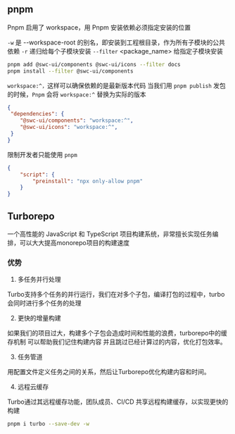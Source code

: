 

## pnpm

Pnpm 启用了 workspace，用 Pnpm 安装依赖必须指定安装的位置

`-w` 是 --workspace-root 的别名，即安装到工程根目录，作为所有子模块的公共依赖
`-r` 递归给每个子模块安装
`--filter` <package_name> 给指定子模块安装 

```bash
pnpm add @swc-ui/components @swc-ui/icons --filter docs
pnpm install --filter @swc-ui/components
```

`workspace:^，`这样可以确保依赖的是最新版本代码
当我们用 `pnpm publish` 发包的时候，`Pnpm` 会将 `workspace:^` 替换为实际的版本


```json
{
 "dependencies": {
    "@swc-ui/components": "workspace:^",
    "@swc-ui/icons": "workspace:^",
 }
}
```

限制开发者只能使用 `pnpm`

```json
{
    "script": {
        "preinstall": "npx only-allow pnpm"
    }
}
```


## Turborepo

一个高性能的 JavaScript 和 TypeScript 项目构建系统，非常擅长实现任务编排，可以大大提高monorepo项目的构建速度


### 优势

1. 多任务并行处理

Turbo支持多个任务的并行运行，我们在对多个子包，编译打包的过程中，turbo会同时进行多个任务的处理

2. 更快的增量构建

如果我们的项目过大，构建多个子包会造成时间和性能的浪费，turborepo中的缓存机制 可以帮助我们记住构建内容 并且跳过已经计算过的内容，优化打包效率。

3. 任务管道

用配置文件定义任务之间的关系，然后让Turborepo优化构建内容和时间。

4. 远程云缓存

Turbo通过其远程缓存功能，团队成员、CI/CD 共享远程构建缓存，以实现更快的构建


```bash
pnpm i turbo --save-dev -w
```

